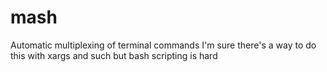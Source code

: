 # mash
Automatic multiplexing of terminal commands
I'm sure there's a way to do this with xargs and such but bash scripting is hard
